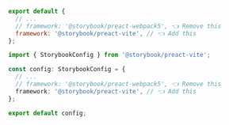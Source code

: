 ```js filename=".storybook/main.js" renderer="react" language="js"
export default {
  // ...
  // framework: '@storybook/preact-webpack5', 👈 Remove this
  framework: '@storybook/preact-vite', // 👈 Add this
};
```

```ts filename=".storybook/main.ts" renderer="react" language="ts"
import { StorybookConfig } from '@storybook/preact-vite';

const config: StorybookConfig = {
  // ...
  // framework: '@storybook/preact-webpack5', 👈 Remove this
  framework: '@storybook/preact-vite', // 👈 Add this
};

export default config;
```
